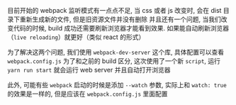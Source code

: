 目前开始的 webpack 监听模式有一点点不足, 当 css 或者 js 改变时, 会在 dist 目录下重新生成新的文件, 但是旧资源文件并没有删除
并且还有一个问题, 当我们改变代码的时候, build 成功还需要刷新浏览器才能看到效果. 如果能自动刷新浏览器（`live reloading`）就更好（类似 react 的形式）

为了解决这两个问题, 我们使用 `webpack-dev-server` 这个库, 具体配置可以查看 `webpack.config.js`
为了和之前的 build 区分, 这次使用了一个新 `script`, 运行 `yarn run start` 就会运行 web server 并且自动打开浏览器


此外, 可能有些 `webpack` 启动的时候是添加 `--watch` 参数,
实际上和 `watch: true` 的效果是一样的, 但是应该在 `webpack.config.js` 里面配置
